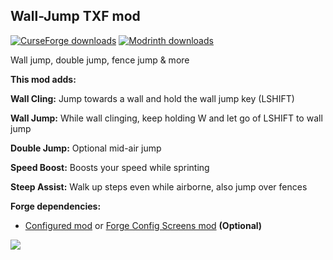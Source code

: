 <h2><strong>Wall-Jump TXF mod</strong></h2>
<p><a href="https://www.curseforge.com/minecraft/mc-mods/wall-jump-txf"><img src="https://cf.way2muchnoise.eu/full_909143_downloads.svg?badge_style=flat" alt="CurseForge downloads" /></a> <a href="https://modrinth.com/mod/wall-jump-txf"><img src="https://img.shields.io/badge/dynamic/json?color=2d2d2d&amp;colorA=17b85a&amp;style=flat-square&amp;label=&amp;suffix= downloads&amp;query=downloads&amp;url=https://api.modrinth.com/v2/project/oUoetxfR&amp;logo=modrinth&amp;logoColor=2d2d2d" alt="Modrinth downloads" /></a></p>

Wall jump, double jump, fence jump & more

<strong>This mod adds:</strong>

<strong>Wall Cling:</strong> Jump towards a wall and hold the wall jump key (LSHIFT)

<strong>Wall Jump:</strong> While wall clinging, keep holding W and let go of LSHIFT to wall jump

<strong>Double Jump:</strong> Optional mid-air jump

<strong>Speed Boost:</strong> Boosts your speed while sprinting

<strong>Steep Assist:</strong> Walk up steps even while airborne, also jump over fences

<strong>Forge dependencies:</strong>

- <a href="https://www.curseforge.com/minecraft/mc-mods/configured" target="_blank">Configured mod</a> or <a href="https://www.curseforge.com/minecraft/mc-mods/config-menus-forge" target="_blank">Forge Config Screens mod</a> <strong>(Optional)</strong>

<img src="https://cdn.modrinth.com/data/oUoetxfR/images/ccab85538f124c14fc7b772ddaff7c4c4097593a.png">